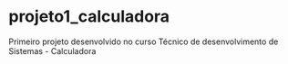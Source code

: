 # projeto1_calculadora
Primeiro projeto desenvolvido no curso Técnico de desenvolvimento de Sistemas - Calculadora
